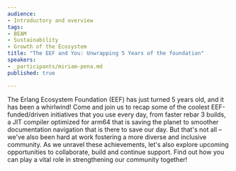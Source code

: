 ```yaml
---
audience:
- Introductory and overview
tags:
- BEAM
- Sustainability
- Growth of the Ecosystem
title: "The EEF and You: Unwrapping 5 Years of the foundation"
speakers:
- _participants/miriam-pena.md
published: true

---
```

The Erlang Ecosystem Foundation (EEF) has just turned 5 years old, and it has been a whirlwind! Come and join us to recap some of the coolest EEF-funded/driven initiatives that you use every day, from faster rebar 3 builds, a JIT compiler optimized for arm64 that is saving the planet to smoother documentation navigation that is there to save our day. But that's not all – we've also been hard at work fostering a more diverse and inclusive community. As we unravel these achievements, let's also explore upcoming opportunities to collaborate, build and continue support. Find out how you can play a vital role in strengthening our community together!